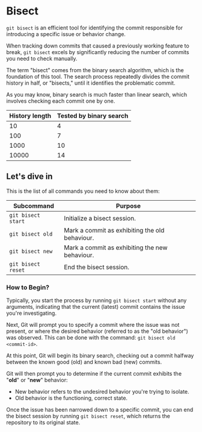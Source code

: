 # Bisect

`git bisect` is an efficient tool for identifying the commit responsible for introducing a specific issue or behavior change.

When tracking down commits that caused a previously working feature to break, `git bisect` excels by significantly reducing the number of commits you need to check manually.

The term "bisect" comes from the binary search algorithm, which is the foundation of this tool. The search process repeatedly divides the commit history in half, or "bisects," until it identifies the problematic commit.

As you may know, binary search is much faster than linear search, which involves checking each commit one by one.

| History length | Tested by binary search |
| -------------- | ----------------------- |
| 10             | 4                       |
| 100            | 7                       |
| 1000           | 10                      |
| 10000          | 14                      |

## Let's dive in

This is the list of all commands you need to know about them:

| Subcommand         | Purpose                                        |
| ------------------ | ---------------------------------------------- |
| `git bisect start` | Initialize a bisect session.                   |
| `git bisect old`   | Mark a commit as exhibiting the old behaviour. |
| `git bisect new`   | Mark a commit as exhibiting the new behaviour. |
| `git bisect reset` | End the bisect session.                        |

### How to Begin?

Typically, you start the process by running `git bisect start` without any arguments, indicating that the current (latest) commit contains the issue you're investigating.

Next, Git will prompt you to specify a commit where the issue was not present, or where the desired behavior (referred to as the "old behavior") was observed. This can be done with the command: `git bisect old <commit-id>`.

At this point, Git will begin its binary search, checking out a commit halfway between the known good (old) and known bad (new) commits.

Git will then prompt you to determine if the current commit exhibits the "**old**" or "**new**" behavior:

- New behavior refers to the undesired behavior you're trying to isolate.
- Old behavior is the functioning, correct state.

Once the issue has been narrowed down to a specific commit, you can end the bisect session by running `git bisect reset`, which returns the repository to its original state.